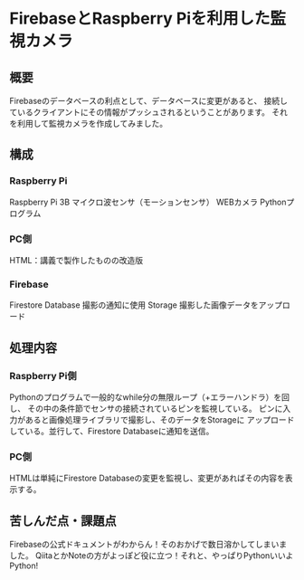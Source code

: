 # FirebaseとRaspberry Piを利用した監視カメラ
## 概要
Firebaseのデータベースの利点として、データベースに変更があると、
接続しているクライアントにその情報がプッシュされるということがあります。
それを利用して監視カメラを作成してみました。

## 構成
### Raspberry Pi
Raspberry Pi 3B
マイクロ波センサ（モーションセンサ）
WEBカメラ
Pythonプログラム

### PC側
HTML：講義で製作したものの改造版

### Firebase
Firestore Database 撮影の通知に使用
Storage 撮影した画像データをアップロード

## 処理内容
### Raspberry Pi側
Pythonのプログラムで一般的なwhile分の無限ループ（+エラーハンドラ）を回し、
その中の条件節でセンサの接続されているピンを監視している。
ピンに入力があると画像処理ライブラリで撮影し、そのデータをStorageに
アップロードしている。並行して、Firestore Databaseに通知を送信。

### PC側
HTMLは単純にFirestore Databaseの変更を監視し、変更があればその内容を表示する。

## 苦しんだ点・課題点
Firebaseの公式ドキュメントがわからん！そのおかげで数日溶かしてしまいました。
QiitaとかNoteの方がよっぽど役に立つ！それと、やっぱりPythonいいよPython!
